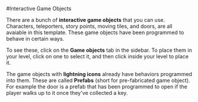 #Interactive Game Objects

There are a bunch of **interactive game objects** that you can use. Characters, teleporters, story points, moving tiles, and doors, are all avaiable in this template. These game objects have been programmed to behave in certain ways.

To see these, click on the **Game objects** tab in the sidebar. To place them in your level, click on one to select it, and then click inside your level to place it.



The game objects with **lightning icons** already have behaviors programmed into them. These are called **Prefabs** (short for pre-fabricated game object). For example the door is a prefab that has been programmed to open if the player walks up to it once they've collected a key.